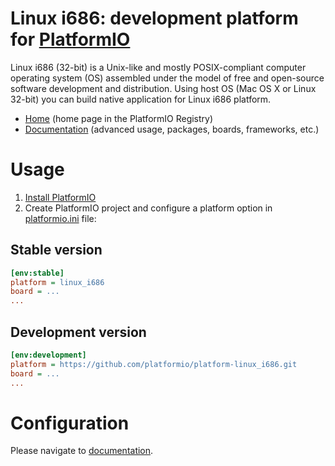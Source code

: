 # Linux i686: development platform for [PlatformIO](http://platformio.org)

Linux i686 (32-bit) is a Unix-like and mostly POSIX-compliant computer operating system (OS) assembled under the model of free and open-source software development and distribution. Using host OS (Mac OS X or Linux 32-bit) you can build native application for Linux i686 platform.

* [Home](https://registry.platformio.org/platforms/platformio/linux_i686) (home page in the PlatformIO Registry)
* [Documentation](https://docs.platformio.org/page/platforms/linux_i686.html) (advanced usage, packages, boards, frameworks, etc.)

# Usage

1. [Install PlatformIO](http://platformio.org)
2. Create PlatformIO project and configure a platform option in [platformio.ini](https://docs.platformio.org/page/projectconf.html) file:

## Stable version

```ini
[env:stable]
platform = linux_i686
board = ...
...
```

## Development version

```ini
[env:development]
platform = https://github.com/platformio/platform-linux_i686.git
board = ...
...
```

# Configuration

Please navigate to [documentation](https://docs.platformio.org/page/platforms/linux_i686.html).
